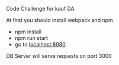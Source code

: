 Code Challenge for kauf DA

At first you should install webpack and npm

* npm install
* npm run start
* go to [localhost:8080](http://localhost:8080)

DB Server will serve requests on port 3000 